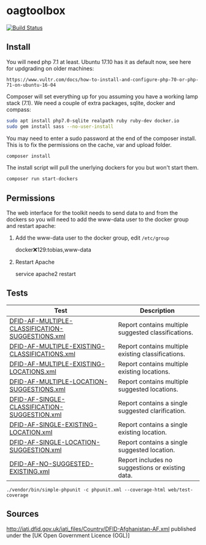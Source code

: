 oagtoolbox
==========

[![Build Status](https://travis-ci.org/NeonOpenAG/oagtoolbox.svg?branch=master)](https://travis-ci.org/NeonOpenAG/oagtoolbox)

Install
-------

You will need php 7.1 at least.  Ubuntu 17.10 has it as default now, see here for updgrading on older machines:

    https://www.vultr.com/docs/how-to-install-and-configure-php-70-or-php-71-on-ubuntu-16-04

Composer will set everything up for you assuming you have a working lamp stack (7.1).  We need a couple of extra packages, sqlite, docker and compass:

```bash
sudo apt install php7.0-sqlite realpath ruby ruby-dev docker.io
sudo gem install sass --no-user-install
```

You may need to enter a sudo password at the end of the composer install.  This is to fix the permissions on the cache, var and upload folder.

```bash
composer install
```

The install script will pull the unerlying dockers for you but won't start them.

```bash
composer run start-dockers
```

Permissions
-----------

The web interface for the toolkit needs to send data to and from the dockers so you will need to add the www-data user to the docker group and restart apache:

1. Add the www-data user to the docker group, edit ```/etc/group```

    docker:x:129:tobias,www-data

1. Restart Apache

    service apache2 restart

Tests
-----

| Test                                              | Description                                         |
|---------------------------------------------------|-----------------------------------------------------|
| [DFID-AF-MULTIPLE-CLASSIFICATION-SUGGESTIONS.xml](https://raw.githubusercontent.com/NeonOpenAG/oagtoolbox/develop/src/OagBundle/XMLTestFiles/afghanistan-based-tests/DFID-AF-MULTIPLE-CLASSIFICATION-SUGGESTIONS.xml) | Report contains multiple suggested classifications. |
| [DFID-AF-MULTIPLE-EXISTING-CLASSIFICATIONS.xml](https://raw.githubusercontent.com/NeonOpenAG/oagtoolbox/develop/src/OagBundle/XMLTestFiles/afghanistan-based-tests/DFID-AF-MULTIPLE-EXISTING-CLASSIFICATIONS.xml)   | Report contains multiple existing classifications.  |
| [DFID-AF-MULTIPLE-EXISTING-LOCATIONS.xml](https://raw.githubusercontent.com/NeonOpenAG/oagtoolbox/develop/src/OagBundle/XMLTestFiles/afghanistan-based-tests/DFID-AF-MULTIPLE-EXISTING-LOCATIONS.xml)         | Report contains multiple existing locations.        |
| [DFID-AF-MULTIPLE-LOCATION-SUGGESTIONS.xml](https://raw.githubusercontent.com/NeonOpenAG/oagtoolbox/develop/src/OagBundle/XMLTestFiles/afghanistan-based-tests/DFID-AF-MULTIPLE-LOCATION-SUGGESTIONS.xml)       | Report contains multiple suggested locations.       |
| [DFID-AF-SINGLE-CLASSIFICATION-SUGGESTION.xml](https://raw.githubusercontent.com/NeonOpenAG/oagtoolbox/develop/src/OagBundle/XMLTestFiles/afghanistan-based-tests/DFID-AF-SINGLE-CLASSIFICATION-SUGGESTION.xml)    | Report contains a single suggested clarification.   |
| [DFID-AF-SINGLE-EXISTING-LOCATION.xml](https://raw.githubusercontent.com/NeonOpenAG/oagtoolbox/develop/src/OagBundle/XMLTestFiles/afghanistan-based-tests/DFID-AF-SINGLE-EXISTING-LOCATION.xml)            | Report contains a single existing location.         |
| [DFID-AF-SINGLE-LOCATION-SUGGESTION.xml](https://raw.githubusercontent.com/NeonOpenAG/oagtoolbox/develop/src/OagBundle/XMLTestFiles/afghanistan-based-tests/DFID-AF-SINGLE-LOCATION-SUGGESTION.xml)          | Report contains a single suggested location.        |
| [DFID-AF-NO-SUGGESTED-EXISTING.xml](https://raw.githubusercontent.com/NeonOpenAG/oagtoolbox/develop/src/OagBundle/XMLTestFiles/afghanistan-based-tests/DFID-AF-NO-SUGGESTED-EXISTING.xml)          | Report includes no suggestions or existing data.         |


    ./vendor/bin/simple-phpunit -c phpunit.xml --coverage-html web/test-coverage


Sources
-----
http://iati.dfid.gov.uk/iati_files/Country/DFID-Afghanistan-AF.xml published under the [UK Open Government Licence (OGL)]
